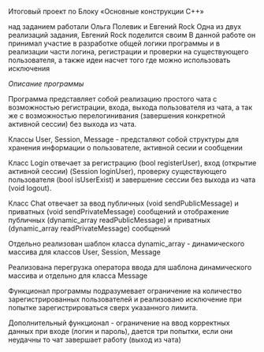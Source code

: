Итоговый проект по Блоку «Основные конструкции C++»

над заданием работали  Ольга Полевик и Евгений Rock
Одна из двух реализаций задания, Евгений Rock поделится своим 
В данной работе он принимал участие в разработке общей логики программы и в реализации части логина, регистрации и проверки на существующего пользователя, а также идеи насчет того где можно использовать исключения

*Описание программы*

Программа представляет собой реализацию простого чата с возможностью регистрации, входа, выхода пользователя из чата, а так же с возможностью перелогинивания (завершения конкретной активной сессии) без выхода из чата. 

Классы User, Session, Message - предсталяют собой структуры для хранения информации о пользователе, активной сесии и сообщении

Класс Login отвечает за регистрацию (bool registerUser), вход (открытие активной сессии) (Session loginUser),  проверку существующего пользователя (bool isUserExist) и завершение сессии без выхода из чата (void logout).  

Класс Chat отвечает за ввод публичных (void sendPublicMessage) и приватных (void sendPrivateMessage) сообщений и отображение публичных (dynamic_array<Message> readPublicMessage) и приватных (dynamic_array<Message> readPrivateMessage) сообщений

Отдельно реализован шаблон класса dynamic_array - динамического массива для классов User, Session, Message

Реализована перегрузка оператора ввода для шаблона динамического массива и отдельно для класса Message

Функционал программы подразумевает ограничение на количество зарегистрированных пользователей и реализовано исключение при попытке зарегистрироваться сверх указанного лимита.

Дополнительный функционал - ограничение на ввод корректных данных при входе (логин и пароль), дается три попытки, если они неудачны то чат завершает работу (выход из чата)
